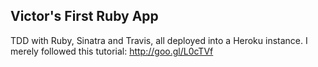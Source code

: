 ## Victor's First Ruby App

TDD with Ruby, Sinatra and Travis, all deployed into a Heroku instance. I merely followed this tutorial: http://goo.gl/L0cTVf
